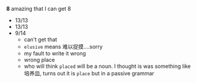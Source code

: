 **8** amazing that I can get 8

- 13/13
- 13/13
- 9/14
	- can't get that
	- `elusive` means 难以捉摸....sorry
	- my fault to write it wrong
	- wrong place
	- who will think `placed` will be a noun. I thought is was something like 培养皿, turns out it is `place` but in a passive grammar
